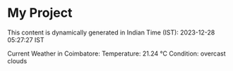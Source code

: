 # My Project

This content is dynamically generated in Indian Time (IST): 2023-12-28 05:27:27 IST


Current Weather in Coimbatore:
Temperature: 21.24 °C
Condition: overcast clouds
